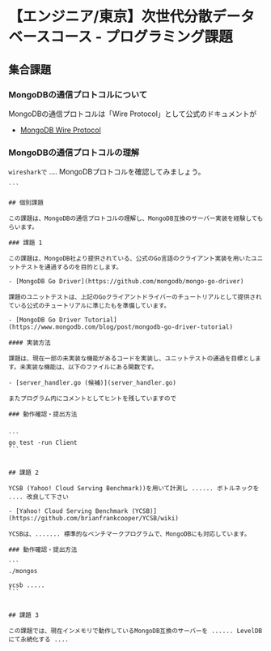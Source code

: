 # 【エンジニア/東京】次世代分散データベースコース - プログラミング課題

## 集合課題

### MongoDBの通信プロトコルについて

MongoDBの通信プロトコルは「Wire Protocol」として公式のドキュメントが

- [MongoDB Wire Protocol](https://docs.mongodb.com/manual/reference/mongodb-wire-protocol/)

### MongoDBの通信プロトコルの理解

`wiresharkで` .... MongoDBプロトコルを確認してみましょう。

````
```

## 個別課題

この課題は、MongoDBの通信プロトコルの理解し、MongoDB互換のサーバー実装を経験してもらいます。

### 課題 1

この課題は、MongoDB社より提供されている、公式のGo言語のクライアント実装を用いたユニットテストを通過するのを目的とします。

- [MongoDB Go Driver](https://github.com/mongodb/mongo-go-driver)

課題のユニットテストは、上記のGoクライアントドライバーのチュートリアルとして提供されている公式のチュートリアルに準じたもを準備しています。

- [MongoDB Go Driver Tutorial](https://www.mongodb.com/blog/post/mongodb-go-driver-tutorial)

#### 実装方法

課題は、現在一部の未実装な機能があるコードを実装し、ユニットテストの通過を目標とします。未実装な機能は、以下のファイルにある関数です。

- [server_handler.go (候補)](server_handler.go)

またプログラム内にコメントとしてヒントを残していますので

### 動作確認・提出方法


```
go test -run Client
```


## 課題 2

YCSB (Yahoo! Cloud Serving Benchmark))を用いて計測し ...... ボトルネックを .... 改良して下さい

- [Yahoo! Cloud Serving Benchmark (YCSB)](https://github.com/brianfrankcooper/YCSB/wiki)

YCSBは、....... 標準的なベンチマークプログラムで、MongoDBにも対応しています。

### 動作確認・提出方法

```
./mongos

ycsb ..... 
```


## 課題 3

この課題では、現在インメモリで動作しているMongoDB互換のサーバーを ...... LevelDBにて永続化する ....


